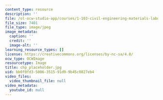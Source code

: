 ```yaml
---
content_type: resource
description: ''
file: /ol-ocw-studio-app/courses/1-103-civil-engineering-materials-laboratory-spring-2004/bb0f0fd35006351591d99b45c0827eb4_chp_placeholder.jpg
file_size: 7401
file_type: image/jpeg
image_metadata:
  caption: ''
  credit: ''
  image-alt: ''
learning_resource_types: []
license: https://creativecommons.org/licenses/by-nc-sa/4.0/
ocw_type: OCWImage
resourcetype: Image
title: chp_placeholder.jpg
uid: bb0f0fd3-5006-3515-91d9-9b45c0827eb4
video_files:
  video_thumbnail_file: null
video_metadata:
  youtube_id: null
---
```


